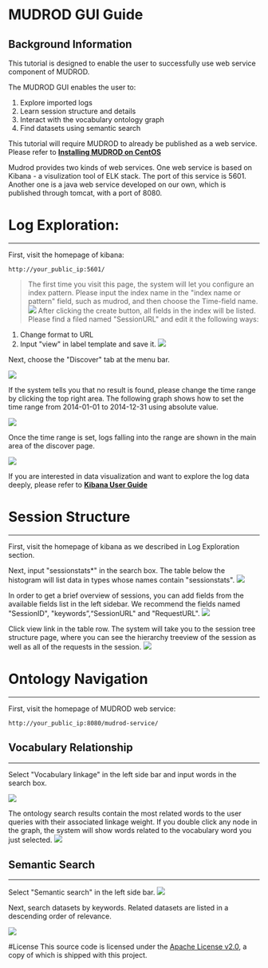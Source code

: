 # MUDROD GUI Guide

Background Information
---
This tutorial is designed to enable the user to successfully use web service component of MUDROD.

The MUDROD GUI enables the user to:

1. Explore imported logs
2. Learn session structure and details
3. Interact with the vocabulary ontology graph
4. Find datasets using semantic search
    

This tutorial will require MUDROD to already be published as a web service. Please refer to [**Installing MUDROD on CentOS**](https://github.com/mudrod/mudrod/blob/master/Installation.md)

Mudrod provides two kinds of web services. One web service is based on Kibana - a visulization tool of ELK stack. The port of this service is 5601. Another one is a java web service developed on our own, which is published through tomcat, with a port of 8080.

# Log Exploration:
---


First, visit the homepage of kibana:

    http://your_public_ip:5601/

> The first time you visit this page, the system will let you configure an index pattern. Please input the index name in the "index name or pattern" field, such as mudrod, and then choose the Time-field name.
![](https://raw.githubusercontent.com/quintinali/images/master/add%20index.png)
> After clicking the create button, all fields in the index will be listed. Please find a filed named "SessionURL" and edit it the following ways:
1. Change format to URL
2. Input "view" in label template and save it.
![](https://raw.githubusercontent.com/quintinali/images/master/edit%20index.png)

Next, choose the "Discover" tab at the menu bar. 

![](https://raw.githubusercontent.com/quintinali/images/master/discover%20default.png)

If the system tells you that no result is found, please change the time range by clicking the top right area. The following graph shows how to set the time range from 2014-01-01 to 2014-12-31 using absolute value.

![](https://raw.githubusercontent.com/quintinali/images/master/change%20time%20range.png)

Once the time range is set, logs falling into the range are shown in the main area of the discover page.

![](https://raw.githubusercontent.com/quintinali/images/master/defaul%20log%20list.png)

If you are interested in data visualization and want to explore the log data deeply, please refer to [**Kibana User Guide**](https://www.elastic.co/guide/en/kibana/4.1/index.html)


# Session Structure
---


First, visit the homepage of kibana as we described in Log Exploration section.

Next, input "sessionstats*" in the search box. The table below the histogram will list data in types whose names contain "sessionstats".
![](https://raw.githubusercontent.com/quintinali/images/master/improved%20log%20list.png)

In order to get a brief overview of sessions, you can add fields from the available fields list in the left sidebar. We recommend the fields named "SessionID", "keywords”,“SessionURL" and "RequestURL".
![](https://raw.githubusercontent.com/quintinali/images/master/detailed%20log%20list.png)

Click view link in the table row. The system will take you to the session tree structure page, where you can see the hierarchy treeview of the session as well as all of the requests in the session.
![](https://raw.githubusercontent.com/quintinali/images/master/session%20tree.png)

# Ontology Navigation
---


First, visit the homepage of MUDROD web service:

    http://your_public_ip:8080/mudrod-service/
## Vocabulary Relationship
---
Select "Vocabulary linkage" in the left side bar and input words in the search box.

![](https://raw.githubusercontent.com/quintinali/images/master/vacobulary%20linkage.png)

The ontology search results contain the most related words to the user queries with their associated linkage weight. If you double click any node in the graph, the system will show words related to the vocabulary word you just selected.
![](https://raw.githubusercontent.com/quintinali/images/master/vl%20result.png)

## Semantic Search
---
Select "Semantic search" in the left side bar.
![](https://raw.githubusercontent.com/quintinali/images/master/search.png)

Next, search datasets by keywords. Related datasets are listed in a descending order of relevance.

![](https://raw.githubusercontent.com/quintinali/images/master/search%20result.png)




#License
This source code is licensed under the [Apache License v2.0](http://www.apache.org/licenses/LICENSE-2.0), a
copy of which is shipped with this project.

